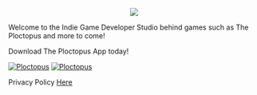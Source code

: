 <p align="center">
  <img src="https://i.imgur.com/30Hb4YD.png" />
</p>

Welcome to the Indie Game Developer Studio behind games such as The Ploctopus and more to come!

Download The Ploctopus App today!

[![Ploctopus](https://i.imgur.com/Y60OYZn.png "The Ploctopus on Android")](https://play.google.com/store/apps/details?id=com.benchwarmer.studios.theploctopus&hl=en)
[![Ploctopus](https://i.imgur.com/qfaPI96.png "The Ploctopus on iOS")](https://apps.apple.com/se/app/the-ploctopus/id1526697057?l=en)

Privacy Policy [Here](https://adamglantz.github.io/The_Benchwarmer_Studios/policy.md)
